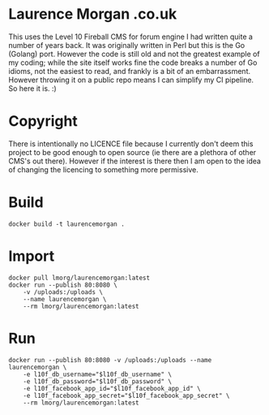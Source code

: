 # Laurence Morgan .co.uk

This uses the Level 10 Fireball CMS for forum engine I had written quite
a number of years back. It was originally written in Perl but this is
the Go (Golang) port. However the code is still old and not the greatest
example of my coding; while the site itself works fine the code breaks a
number of Go idioms, not the easiest to read, and frankly is a bit of an
embarrassment. However throwing it on a public repo means I can simplify
my CI pipeline. So here it is. :)

# Copyright

There is intentionally no LICENCE file because I currently don't deem
this project to be good enough to open source (ie there are a plethora
of other CMS's out there). However if the interest is there then I am
open to the idea of changing the licencing to something more permissive.

# Build

    docker build -t laurencemorgan .

# Import

    docker pull lmorg/laurencemorgan:latest
    docker run --publish 80:8080 \
        -v /uploads:/uploads \
        --name laurencemorgan \
        --rm lmorg/laurencemorgan:latest

# Run

    docker run --publish 80:8080 -v /uploads:/uploads --name laurencemorgan \
        -e l10f_db_username="$l10f_db_username" \
        -e l10f_db_password="$l10f_db_password" \
        -e l10f_facebook_app_id="$l10f_facebook_app_id" \
        -e l10f_facebook_app_secret="$l10f_facebook_app_secret" \
        --rm lmorg/laurencemorgan:latest

